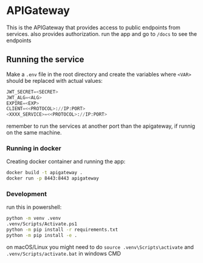 # APIGateway

This is the APIGateway that provides access to public endpoints from services. also provides authorization. run the app and go to `/docs` to see the endpoints

## Running the service

Make a `.env` file in the root directory and create the variables where `<VAR>` should be replaced with actual values:
```python
JWT_SECRET=<SECRET>
JWT_ALG=<ALG>
EXPIRE=<EXP>
CLIENT=<<PROTOCOL>://IP:PORT>
<XXXX_SERVICE>=<<PROTOCOL>://IP:PORT>

```

remember to run the services at another port than the apigateway, if runnig on the same machine.
### Running in docker

Creating docker container and running the app:
```sh
docker build -t apigateway .
docker run -p 8443:8443 apigateway
```

### Development

run this in powershell:

```sh
python -m venv .venv
.venv/Scripts/Activate.ps1
python -m pip install -r requirements.txt
python -m pip install -e .
```

on macOS/Linux you might need to do `source .venv\Scripts\activate` and `.venv/Scripts/activate.bat` in windows CMD
